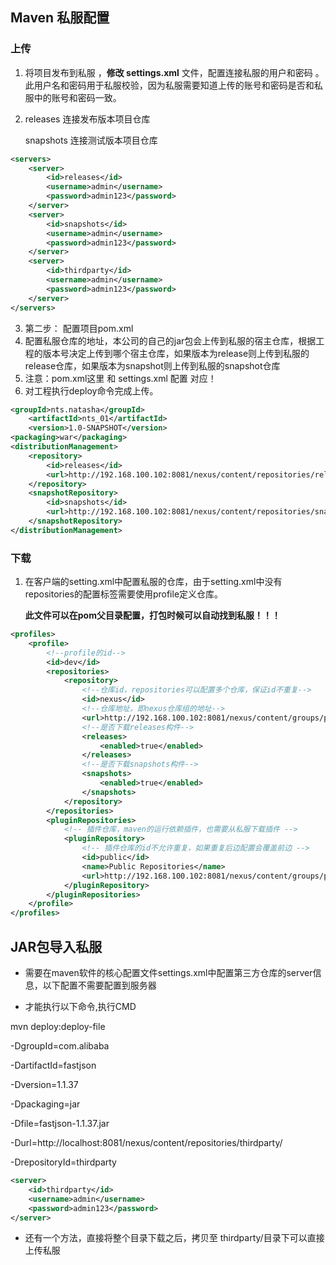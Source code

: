 ## Maven  私服配置

### 上传

1. 将项目发布到私服 ，**修改 settings.xml** 文件，配置连接私服的用户和密码 。此用户名和密码用于私服校验，因为私服需要知道上传的账号和密码是否和私服中的账号和密码一致。

2. releases 连接发布版本项目仓库

   snapshots 连接测试版本项目仓库 

```xml
<servers>
    <server>
        <id>releases</id>
        <username>admin</username>
        <password>admin123</password>
    </server>
    <server>
        <id>snapshots</id>
        <username>admin</username>
        <password>admin123</password>
    </server>
    <server>   
    	<id>thirdparty</id>   
    	<username>admin</username>
    	<password>admin123</password>   
	</server>
</servers> 
```

3. 第二步： 配置项目pom.xml 
4. 配置私服仓库的地址，本公司的自己的jar包会上传到私服的宿主仓库，根据工程的版本号决定上传到哪个宿主仓库，如果版本为release则上传到私服的release仓库，如果版本为snapshot则上传到私服的snapshot仓库
5. 注意：pom.xml这里<id> 和 settings.xml 配置 <id> 对应！
6. 对工程执行deploy命令完成上传。

```xml
<groupId>nts.natasha</groupId>
    <artifactId>nts_01</artifactId>
    <version>1.0-SNAPSHOT</version>
<packaging>war</packaging>
<distributionManagement>
    <repository>
        <id>releases</id>
        <url>http://192.168.100.102:8081/nexus/content/repositories/releases/</url>
    </repository>
    <snapshotRepository>
        <id>snapshots</id>
        <url>http://192.168.100.102:8081/nexus/content/repositories/snapshots/</url>
    </snapshotRepository>
</distributionManagement>
```

### 下载

1. 在客户端的setting.xml中配置私服的仓库，由于setting.xml中没有repositories的配置标签需要使用profile定义仓库。

   **此文件可以在pom父目录配置，打包时候可以自动找到私服！！！**

```xml
<profiles>
    <profile>   
        <!--profile的id-->
        <id>dev</id>   
        <repositories>   
            <repository>  
                <!--仓库id，repositories可以配置多个仓库，保证id不重复-->
                <id>nexus</id>   
                <!--仓库地址，即nexus仓库组的地址-->
                <url>http://192.168.100.102:8081/nexus/content/groups/public/</url>   
                <!--是否下载releases构件-->
                <releases>   
                    <enabled>true</enabled>   
                </releases>   
                <!--是否下载snapshots构件-->
                <snapshots>   
                    <enabled>true</enabled>   
                </snapshots>   
            </repository>   
        </repositories>  
        <pluginRepositories>  
            <!-- 插件仓库，maven的运行依赖插件，也需要从私服下载插件 -->
            <pluginRepository>  
                <!-- 插件仓库的id不允许重复，如果重复后边配置会覆盖前边 -->
                <id>public</id>  
                <name>Public Repositories</name>  
                <url>http://192.168.100.102:8081/nexus/content/groups/public/</url>  
            </pluginRepository>  
        </pluginRepositories>  
    </profile>  
</profiles>
```

## JAR包导入私服

+ 需要在maven软件的核心配置文件settings.xml中配置第三方仓库的server信息，以下配置不需要配置到服务器

+ 才能执行以下命令,执行CMD

mvn deploy:deploy-file 

-DgroupId=com.alibaba 

-DartifactId=fastjson 

-Dversion=1.1.37 

-Dpackaging=jar 

-Dfile=fastjson-1.1.37.jar 

-Durl=http://localhost:8081/nexus/content/repositories/thirdparty/ 

-DrepositoryId=thirdparty

```xml
<server>   
    <id>thirdparty</id>   
    <username>admin</username>
    <password>admin123</password>   
</server>
```

+ 还有一个方法，直接将整个目录下载之后，拷贝至 thirdparty/目录下可以直接上传私服  
